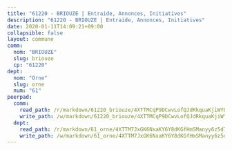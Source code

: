 ```yaml
---
title: "61220 - BRIOUZE | Entraide, Annonces, Initiatives"
description: "61220 - BRIOUZE | Entraide, Annonces, Initiatives"
date: 2020-01-11T14:09:21+09:00
collapsible: false
layout: commune
comm:
  nom: "BRIOUZE"
  slug: briouze
  cp: "61220"
dept:
  nom: "Orne"
  slug: orne
  num: "61"
peerpad:
  comm:
    read_path: /r/markdown/61220_briouze/4XTTMCqP9DCwvLofQJdRkquaKjiWYDCUAYANiQVjUAMMMDnJo
    write_path: /w/markdown/61220_briouze/4XTTMCqP9DCwvLofQJdRkquaKjiWYDCUAYANiQVjUAMMMDnJo-K3TgU3VccqgFj8UtWomqMpnxvszfi2MxXKXNzsdhSENSzH4oho6idA1McT2mxUDiU8HEZP3QaxxjTEhhSDypH3CHSrGGz69rjMufeFqPaCqsFKMpKaXGZCpTjUFttKhUqHvVr52j
  dept:
    read_path: /r/markdown/61_orne/4XTTM7JxGK6NxaKY6Y8dKGfHmSManyy6z5d78TaTcUn3zJjy6
    write_path: /w/markdown/61_orne/4XTTM7JxGK6NxaKY6Y8dKGfHmSManyy6z5d78TaTcUn3zJjy6-K3TgUN9f9h2Fmk7w15QXNPtmJYWWDYEB4sLb6BW46ErzRh2NG4TmnnXd3GJfJ3dVSNBE8WudjKbLAy4CD2mQTtYeoUAUzvKztzGsCxcQ4ezpe7WGMgkNubsBkL3vV47Zushr5DqN
---
```


